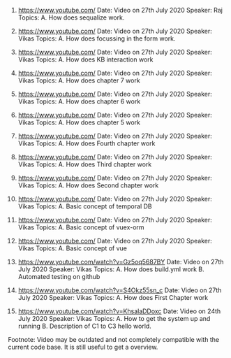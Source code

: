 1. https://www.youtube.com/
   Date: Video on 27th July 2020
   Speaker: Raj
   Topics:
   A. How does sequalize work.

2. https://www.youtube.com/
   Date: Video on 27th July 2020
   Speaker: Vikas
   Topics:
   A. How does focussing in the form work.

3. https://www.youtube.com/
   Date: Video on 27th July 2020
   Speaker: Vikas
   Topics:
   A. How does KB interaction work

4. https://www.youtube.com/
   Date: Video on 27th July 2020
   Speaker: Vikas
   Topics:
   A. How does chapter 7 work

5. https://www.youtube.com/
   Date: Video on 27th July 2020
   Speaker: Vikas
   Topics:
   A. How does chapter 6 work

6. https://www.youtube.com/
   Date: Video on 27th July 2020
   Speaker: Vikas
   Topics:
   A. How does chapter 5 work

7. https://www.youtube.com/
   Date: Video on 27th July 2020
   Speaker: Vikas
   Topics:
   A. How does Fourth chapter work

8. https://www.youtube.com/
   Date: Video on 27th July 2020
   Speaker: Vikas
   Topics:
   A. How does Third chapter work

9. https://www.youtube.com/
   Date: Video on 27th July 2020
   Speaker: Vikas
   Topics:
   A. How does Second chapter work

10. https://www.youtube.com/
    Date: Video on 27th July 2020
    Speaker: Vikas
    Topics:
    A. Basic concept of temporal DB

11. https://www.youtube.com/
    Date: Video on 27th July 2020
    Speaker: Vikas
    Topics:
    A. Basic concept of vuex-orm

12. https://www.youtube.com/
    Date: Video on 27th July 2020
    Speaker: Vikas
    Topics:
    A. Basic concept of vue

13. https://www.youtube.com/watch?v=Gz5oq5687BY
    Date: Video on 27th July 2020
    Speaker: Vikas
    Topics:
    A. How does build.yml work
    B. Automated testing on github

14. https://www.youtube.com/watch?v=S4Okz55sn_c
    Date: Video on 27th July 2020
    Speaker: Vikas
    Topics:
    A. How does First Chapter work

15. https://www.youtube.com/watch?v=KhsalaDDoxc
    Date: Video on 24th July 2020
    Speaker: Vikas
    Topics:
    A. How to get the system up and running
    B. Description of C1 to C3 hello world.

Footnote:
Video may be outdated and not completely compatible with the current code base. It is still useful to get a overview.
